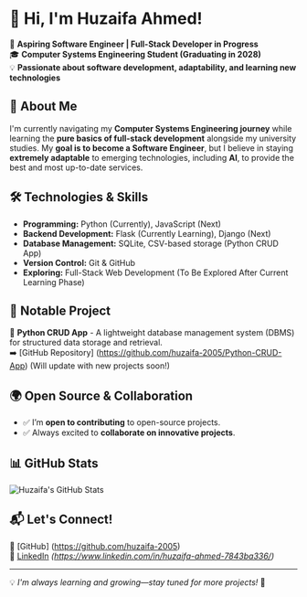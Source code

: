 # 👋 Hi, I'm Huzaifa Ahmed!

🚀 **Aspiring Software Engineer | Full-Stack Developer in Progress**  
🎓 **Computer Systems Engineering Student (Graduating in 2028)**  
💡 **Passionate about software development, adaptability, and learning new technologies**  

## 📌 About Me
I'm currently navigating my **Computer Systems Engineering journey** while learning the **pure basics of full-stack development** alongside my university studies. My **goal is to become a Software Engineer**, but I believe in staying **extremely adaptable** to emerging technologies, including **AI**, to provide the best and most up-to-date services.  

## 🛠️ Technologies & Skills
- **Programming:** Python (Currently), JavaScript (Next)  
- **Backend Development:** Flask (Currently Learning), Django (Next)  
- **Database Management:** SQLite, CSV-based storage (Python CRUD App)  
- **Version Control:** Git & GitHub  
- **Exploring:** Full-Stack Web Development (To Be Explored After Current Learning Phase)  

## 📂 Notable Project
🔹 **Python CRUD App** - A lightweight database management system (DBMS) for structured data storage and retrieval.  
➡️ [GitHub Repository] (https://github.com/huzaifa-2005/Python-CRUD-App) (Will update with new projects soon!)  

## 🌍 Open Source & Collaboration
- ✅ I’m **open to contributing** to open-source projects.  
- ✅ Always excited to **collaborate on innovative projects**.  

## 📊 GitHub Stats
![Huzaifa's GitHub Stats](https://github-readme-stats.vercel.app/api?username=huzaifa-2005&show_icons=true&theme=radical)  

## 📬 Let's Connect!
🔗 [GitHub] (https://github.com/huzaifa-2005)  
🔗 [LinkedIn](#) *(https://www.linkedin.com/in/huzaifa-ahmed-7843ba336/)*  

---
💡 *I'm always learning and growing—stay tuned for more projects!* 🚀

